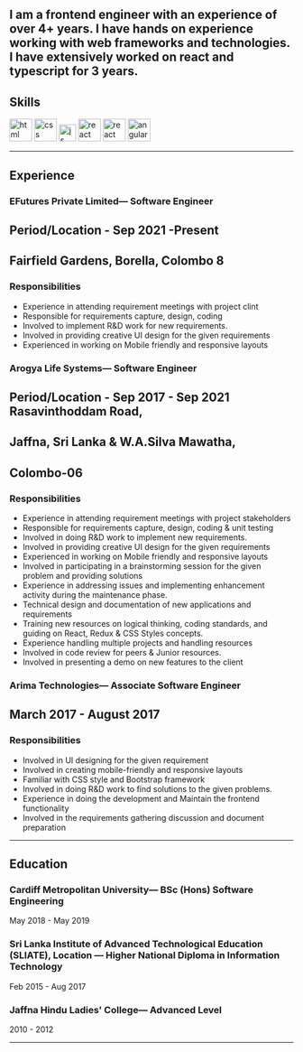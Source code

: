 I am a frontend engineer with an experience of over 4+ years. I have hands on experience working with web frameworks and technologies. I have extensively worked on react and typescript for 3 years.
---

## Skills

<p align='left'>
  <img src="https://upload.wikimedia.org/wikipedia/commons/thumb/6/61/HTML5_logo_and_wordmark.svg/2048px-HTML5_logo_and_wordmark.svg.png" alt="html" width="40" height="40">
  <img src='https://upload.wikimedia.org/wikipedia/commons/thumb/d/d5/CSS3_logo_and_wordmark.svg/1200px-CSS3_logo_and_wordmark.svg.png' alt="css" width="40" height="40">
  <img src='https://upload.wikimedia.org/wikipedia/commons/6/6a/JavaScript-logo.png' height='30' width='auto' alt="js">
   <img src="https://upload.wikimedia.org/wikipedia/commons/thumb/a/a7/React-icon.svg/1280px-React-icon.svg.png" alt="react" width="auto" height="40"/>
   <img src="https://www.google.com/url?sa=i&url=https%3A%2F%2Fwww.subpng.com%2Fpng-qndhfg%2F&psig=AOvVaw0RgwgaAP9tIrdBJ5KFuCm_&ust=1644313695820000&source=images&cd=vfe&ved=0CAsQjRxqFwoTCKiYoIOo7fUCFQAAAAAdAAAAABAO" alt="react" width="auto" height="40"/>
   <img src="https://www.google.com/url?sa=i&url=http%3A%2F%2Fwww.stickpng.com%2Fimg%2Ficons-logos-emojis%2Ftech-companies%2Fredux-logo&psig=AOvVaw0cj0awaAIA5ZolvLqS7u1H&ust=1644313636923000&source=images&cd=vfe&ved=0CAsQjRxqFwoTCOjMleyn7fUCFQAAAAAdAAAAABAJ" alt="angular" width="40" height="40"/>
</p>

---

## Experience

### EFutures Private Limited— Software Engineer
## Period/Location - Sep 2021 -Present   
## Fairfield Gardens, Borella, Colombo 8

### Responsibilities

- Experience in attending  requirement meetings with project clint
- Responsible for requirements capture, design, coding
- Involved to implement R&D work for new requirements. 
- Involved in providing creative  UI design for the given requirements
- Experienced in working on  Mobile friendly and responsive layouts


### Arogya Life Systems— Software Engineer
## Period/Location - Sep 2017 - Sep 2021  Rasavinthoddam Road,
## Jaffna, Sri Lanka & W.A.Silva Mawatha,
## Colombo-06

### Responsibilities
- Experience in attending  requirement meetings with project stakeholders
- Responsible for requirements capture, design, coding & unit testing
- Involved in doing R&D work to implement new requirements. 
- Involved in providing creative  UI design for the given requirements
- Experienced in working on  Mobile friendly and responsive layouts
- Involved in participating in a brainstorming session for the given problem and providing solutions
- Experience in addressing issues and implementing enhancement activity during the maintenance phase.
- Technical design and documentation of new applications and requirements
- Training new resources on logical thinking, coding standards, and guiding on React, Redux & CSS Styles concepts.
- Experience handling multiple projects and handling resources
- Involved in code review for peers & Junior resources.
- Involved in presenting a demo on new features to the client

### Arima Technologies— Associate Software Engineer
## March 2017 -  August 2017 


### Responsibilities
- Involved in  UI designing  for the given requirement
- Involved in creating mobile-friendly and responsive layouts
- Familiar with CSS style and Bootstrap framework
- Involved in doing R&D work to find solutions to the given problems. 
- Experience in doing the development and Maintain the frontend functionality
- Involved in the requirements gathering discussion and document preparation

---

## Education

### **Cardiff Metropolitan University— BSc (Hons) Software Engineering**
May 2018 - May 2019

### **Sri Lanka Institute of Advanced Technological Education (SLIATE), Location — Higher National Diploma in Information Technology**
Feb 2015 - Aug 2017 

### **Jaffna Hindu Ladies' College— Advanced Level**
2010 - 2012

---
